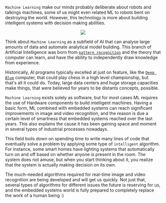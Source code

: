 `Machine Learning` make our minds probably deliberate about robots and talkings machines, some of us might even related ML to robots bent on destroying the world. However, this technology is more about building intelligent systems with decision making abilities.

<center><img src="_posts/media/dilbert.jpg"/></center>

Think about `Machine Learning` as a subfield of AI that can analyse large amounts of data and automate analytical model building. This branch of Artificial Intelligence was born from [`pattern recognition`](https://en.wikipedia.org/wiki/Pattern_recognition) and the theory that computer can learn, and have the ability to independently draw knowledge from experience.

Historically, AI programs typically excelled at just on feature, like the [`Deep Blue`](https://en.wikipedia.org/wiki/Deep_Blue_(chess_computer)) computer, that could play chess in a high level championship, but that's all it could do. Today, large data centers and huge storage capacities make things, that were believed for years to be distants concepts, possible.

`Machine Learning` exists solely as software, but for most cases ML requires the use of Hardware components to build intelligent machines. Having a basic form, ML combined with embedded systems can reach significant improvements in image and video recognition, and the reason is due a certain level of smartness that embedded systems reached over the last years. This also explains the cause it has been gaining space and moment in several types of industrial processes nowadays.

This field boils down on spending time to write many lines of code that eventually solve a problem by applying some type of `intelligent` algorithm. For instance, some smart homes have lighting systems that automatically turn on and off based on whether anyone is present in the room. The system does not amuse, but when you start thinking about it, you realize that the system is actually making decision on its own.

The much-needed algorithms required for real-time image and video recognition are being developed and will get us quickly. Not just that, several types of algorithms for different issues the future is reserving for us, and the embedded systems world is fully prepared to completely replace the work of a human being :)

